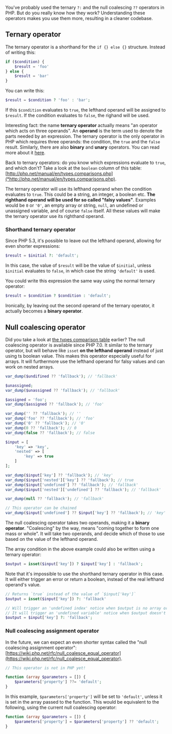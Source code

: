 You've probably used the ternary `?:` and the null coalescing `??` operators in PHP. 
But do you really know how they work? 
Understanding these operators makes you use them more, resulting in a cleaner codebase.

## Ternary operator

The ternary operator is a shorthand for the `if {} else {}` structure. Instead of writing this:

```php
if ($condition) {
    $result = 'foo' 
} else {
    $result = 'bar'
}
```

You can write this:

```php
$result = $condition ? 'foo' : 'bar';
```

If this `$condition` evaluates to `true`, the lefthand operand will be assigned to `$result`. 
If the condition evaluates to `false`, the righand will be used.

Interesting fact: the name **ternary operator** actually means "an operator which acts on three operands". 
An **operand** is the term used to denote the parts needed by an expression. 
The ternary operator is the only operator in PHP which requires three operands: 
the condition, the `true` and the `false` result. Similarly, there are also **binary** and **unary** operators. 
You can read more about it [here](*http://php.net/manual/en/language.operators.php).

Back to ternary operators: do you know which expressions evaluate to `true`, and which don't? 
Take a look at the `boolean` column of this table: [http://php.net/manual/en/types.comparisons.php](*http://php.net/manual/en/types.comparisons.php).

The ternary operator will use its lefthand operand when the condition evaluates to `true`. 
This could be a string, an integer, a boolean etc. 
**The righthand operand will be used for so called "falsy values"**. 
Examples would be `0` or `'0'`, an empty array or string, `null`, an undefined or unassigned variable, and of course `false` itself. 
All these values will make the ternary operator use its righthand operand. 

### Shorthand ternary operator

Since PHP 5.3, it's possible to leave out the lefthand operand, allowing for even shorter expressions:

```php
$result = $initial ?: 'default';
```

In this case, the value of `$result` will be the value of `$initial`, unless `$initial` evaluates to `false`, 
in which case the string `'default'` is used.

You could write this expression the same way using the normal ternary operator:

```php
$result = $condition ? $condition : 'default';
```

Ironically, by leaving out the second operand of the ternary operator, it actually becomes a **binary operator**.

## Null coalescing operator

Did you take a look at [the types comparison table](*http://php.net/manual/en/types.comparisons.php) earlier? 
The null coalescing operator is available since PHP 7.0.
It similar to the ternary operator, but will behave like `isset` **on the lefthand operand** instead of just using ts boolean value. 
This makes this operator especially useful for arrays. 
It will furthermore use the lefthand operand for falsy values and can work on nested arrays.

```php
var_dump($undifined ?? 'fallback'); // 'fallback'

$unassigned;
var_dump($unassigned ?? 'fallback'); // 'fallback'

$assigned = 'foo';
var_dump($assigned ?? 'fallback'); // 'foo'

var_dump('' ?? 'fallback'); // ''
var_dump('foo' ?? 'fallback'); // 'foo'
var_dump('0' ?? 'fallback'); // '0'
var_dump(0 ?? 'fallback'); // 0
var_dump(false ?? 'fallback'); // false

$input = [
    'key' => 'key',
    'nested' => [
        'key' => true
    ]
];

var_dump($input['key'] ?? 'fallback'); // 'key'
var_dump($input['nested']['key'] ?? 'fallback'); // true
var_dump($input['undefined'] ?? 'fallback'); // 'fallback'
var_dump($input['nested']['undefined'] ?? 'fallback'); // 'fallback'

var_dump(null ?? 'fallback'); // 'fallback'

// This operator can be chained
var_dump($input['undefined'] ?? $input['key'] ?? 'fallback'); // 'key'
```

The null coalescing operator takes two operands, making it a **binary operator**. 
"Coalescing" by the way, means "coming together to form one mass or whole". 
It will take two operands, and decide which of those to use based on the value of the lefthand operand.

The array condition in the above example could also be written using a ternary operator:

```php
$output = isset($input['key']) ? $input['key'] : 'fallback';
```

Note that it's impossible to use the shorthand ternary operator in this case. 
It will either trigger an error or return a boolean, instead of the real lefthand operand's value.

```php
// Returns `true` instead of the value of `$input['key']`
$output = isset($input['key']) ?: 'fallback' 

// Will trigger an 'undefined index' notice when $output is no array or has no 'key'.
// It will trigger an 'undefined variable' notice when $output doesn't exist.
$output = $input['key'] ?: 'fallback';
```

### Null coalescing assignment operator

In the future, we can expect an even shorter syntax called the "null coalescing assignment operator": [https://wiki.php.net/rfc/null_coalesce_equal_operator](https://wiki.php.net/rfc/null_coalesce_equal_operator).

```php
// This operator is not in PHP yet!

function (array $parameters = []) {
    $parameters['property'] ??= 'default';
}
```

In this example, `$parameters['property']` will be set to `'default'`, unless it is set in the array passed to the function. 
This would be equivalent to the following, using the current null coalescing operator:

```php
function (array $parameters = []) {
    $parameters['property'] = $parameters['property'] ?? 'default';
}
```

